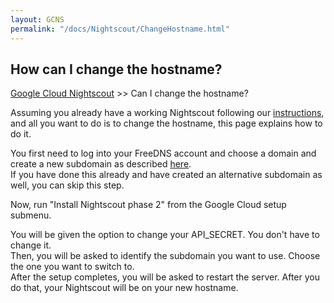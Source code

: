 ```yaml
---
layout: GCNS
permalink: "/docs/Nightscout/ChangeHostname.html"
---
```


## How can I change the hostname?
[Google Cloud Nightscout](./GoogleCloud.md) >> Can I change the hostname?  
  
Assuming you already have a working Nightscout following our [instructions](./GoogleCloud.md), and all you want to do is to change the hostname, this page explains how to do it.  

You first need to log into your FreeDNS account and choose a domain and create a new subdomain as described [here](./FreeDNS).  
If you have done this already and have created an alternative subdomain as well, you can skip this step.  
  
Now, run "Install Nightscout phase 2" from the Google Cloud setup submenu.  
  
You will be given the option to change your API_SECRET.  You don't have to change it.  
Then, you will be asked to identify the subdomain you want to use.  Choose the one you want to switch to.  
After the setup completes, you will be asked to restart the server.  After you do that, your Nightscout will be on your new hostname.  
